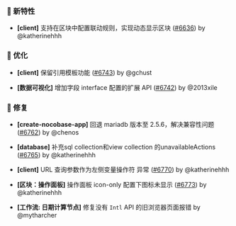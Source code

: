 ### 🎉 新特性

- **[client]** 支持在区块中配置联动规则，实现动态显示区块 ([#6636](https://github.com/nocobase/nocobase/pull/6636)) by @katherinehhh

### 🚀 优化

- **[client]** 保留引用模板功能 ([#6743](https://github.com/nocobase/nocobase/pull/6743)) by @gchust

- **[数据可视化]** 增加字段 interface 配置的扩展  API ([#6742](https://github.com/nocobase/nocobase/pull/6742)) by @2013xile

### 🐛 修复

- **[create-nocobase-app]** 回退 mariadb 版本至 2.5.6，解决兼容性问题 ([#6762](https://github.com/nocobase/nocobase/pull/6762)) by @chenos

- **[database]** 补充sql collection和view collection 的unavailableActions ([#6765](https://github.com/nocobase/nocobase/pull/6765)) by @katherinehhh

- **[client]** URL 查询参数作为左侧变量操作符 异常 ([#6770](https://github.com/nocobase/nocobase/pull/6770)) by @katherinehhh

- **[区块：操作面板]** 操作面板 icon-only 配置下图标未显示 ([#6773](https://github.com/nocobase/nocobase/pull/6773)) by @katherinehhh

- **[工作流: 日期计算节点]** 修复没有 `Intl` API 的旧浏览器页面报错 by @mytharcher

